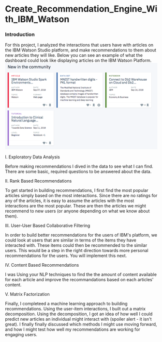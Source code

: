 # Create_Recommendation_Engine_With_IBM_Watson

### Introduction

For this project, I analyzed the interactions that users have with articles on the IBM Watson Studio platform, and make recommendations to them about new articles they will like. Below you can see an example of what the dashboard could look like displaying articles on the IBM Watson Platform.
![](Example.png)

I. Exploratory Data Analysis

Before making recommendations I dived in the data to see what I can find. There are some basic, required questions to be answered about the data. 

II. Rank Based Recommendations

To get started in building recommendations, I first find the most popular articles simply based on the most interactions. Since there are no ratings for any of the articles, it is easy to assume the articles with the most interactions are the most popular. These are then the articles we might recommend to new users (or anyone depending on what we know about them).

III. User-User Based Collaborative Filtering

In order to build better recommendations for the users of IBM's platform, we could look at users that are similar in terms of the items they have interacted with. These items could then be recommended to the similar users. This would be a step in the right direction towards more personal recommendations for the users. You will implement this next.

IV. Content Based Recommendations 

I was Using your NLP techniques to find the the amount of content available for each article and improve the recommandations based on each articles' content.

V. Matrix Factorization

Finally, I completeed a machine learning approach to building recommendations. Using the user-item interactions, I built out a matrix decomposition. Using the decomposition, I got an idea of how well I could predict new articles an individual might interact with (spoiler alert - it isn't great). I finally finally discussed which methods I might use moving forward, and how I might test how well my recommendations are working for engaging users.

